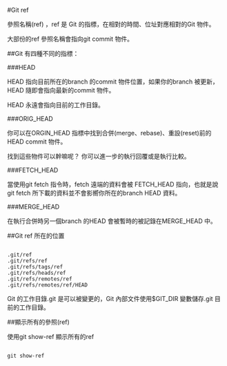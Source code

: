 #Git ref

參照名稱(ref) ，ref 是 Git 的指標，在相對的時間、位址對應相對的Git 物件。

大部份的ref 參照名稱會指向git commit 物件。

##Git 有四種不同的指標：

###HEAD

HEAD 指向目前所在的branch 的commit 物件位置，如果你的branch 被更新，HEAD 隨即會指向最新的commit 物件。

HEAD 永遠會指向目前的工作目錄。

###ORIG_HEAD

你可以在ORGIN_HEAD 指標中找到合併(merge、rebase)、重設(reset)前的HEAD commit 物件。

找到這些物件可以幹嘛呢？  你可以進一步的執行回覆或是執行比較。

###FETCH_HEAD

當使用git fetch 指令時，fetch 遠端的資料會被 FETCH_HEAD 指向，也就是說git fetch 所下載的資料並不會影嚮你所在的branch HEAD 資料。

###MERGE_HEAD

在執行合併時另一個branch 的HEAD 會被暫時的被記錄在MERGE_HEAD 中。


##Git ref 所在的位置

```

.git/ref
.git/refs/ref
.git/refs/tags/ref
.git/refs/heads/ref
.git/refs/remotes/ref
.git/refs/remotes/ref/HEAD

```

Git 的工作目錄.git 是可以被變更的，Git 內部文件使用$GIT_DIR 變數儲存.git 目前的工作目錄。

##顯示所有的參照(ref)

使用git show-ref 顯示所有的ref

```

git show-ref

```
